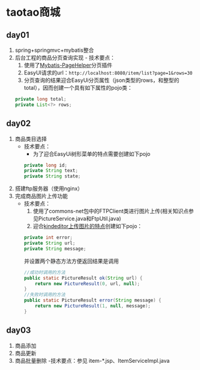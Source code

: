 # taotao商城
## day01
  1. spring+springmvc+mybatis整合
  2. 后台工程的商品分页查询实现 
	- 技术要点：
		1. 使用了[Mybatis-PageHelper](https://github.com/pagehelper/Mybatis-PageHelper)分页插件
		2. EasyUI请求的url：`http://localhost:8080/item/list?page=1&rows=30`
		3. 分页查询的结果迎合EasyUi分页属性（json类型的rows，和整型的total），因而创建一个具有如下属性的pojo类：
        ```java
        private long total;
        private List<?> rows;
        ```

## day02
1. 商品类目选择
	- 技术要点：
		- 为了迎合EasyUi树形菜单的特点需要创建如下pojo 
		```java
        private long id;
		private String text;
		private String state;
        ```
2. 搭建ftp服务器（使用nginx）
3. 完成商品图片上传功能
	- 技术要点：
		1. 使用了commons-net包中的FTPClient类进行图片上传(相关知识点参见PictureService.java和FtpUtil.java)
		2. 迎合[kindeditor上传图片的特点](http://kindeditor.net/docs/upload.html)创建如下pojo：
		```java
        private int error;
		private String url;
		private String message;
        ```
		并设置两个静态方法方便返回结果是调用
		```java
		//成功时调用的方法
		public static PictureResult ok(String url) {
			return new PictureResult(0, url, null);
		}
		//失败时调用的方法
		public static PictureResult error(String message) {
			return new PictureResult(1, null, message);
		}
		```

## day03

1. 商品添加
2. 商品更新
3. 商品批量删除
	-技术要点：参见 item-*.jsp、ItemServiceImpl.java



